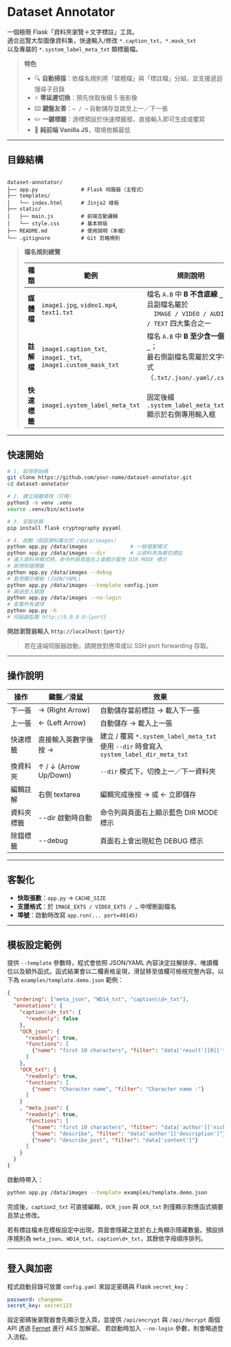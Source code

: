 # Dataset Annotator

一個極簡 Flask「資料夾瀏覽＋文字標註」工具。  
適合巡覽大型圖像資料集，快速輸入/修改 `*.caption_txt`、`*.mask_txt`  
以及專屬的 `*.system_label_meta_txt` 類標籤檔。

> **特色**
> - 🔍 **自動掃描**：依檔名規則將「媒體檔」與「標註檔」分組，並支援遞迴搜尋子目錄
> - ⚡ **零延遲切換**：預先快取後續 5 張影像  
> - ⌨️ **鍵盤友善**：`← / →` 自動儲存並跳至上一／下一張  
> - ✏️ **一鍵標籤**：游標預設於快速標籤框，直接輸入即可生成或覆寫  
> - 📨 **純前端 Vanilla JS**，環境依賴最低

---

## 目錄結構

```

dataset-annotator/
├── app.py              # Flask 伺服器（主程式）
├── templates/
│   └── index.html      # Jinja2 樣板
├── static/
│   ├── main.js         # 前端互動邏輯
│   └── style.css       # 基本排版
├── README.md           # 使用說明（本檔）
└── .gitignore          # Git 忽略規則

````

> **檔名規則總覽**
>
> | 種類 | 範例 | 規則說明 |
> |------|------|----------|
> | **媒體檔** | `image1.jpg`, `video1.mp4`, `text1.txt` | 檔名 `A.B` 中 **B 不含底線 `_`**，且副檔名屬於<br>　`IMAGE / VIDEO / AUDIO / TEXT` 四大集合之一 |
> | **註解檔** | `image1.caption_txt`, `image1._txt`,<br>`image1.custom_mask_txt` | 檔名 `A.B` 中 **B 至少含一個 `_`**；<br>最右側副檔名需屬於文字格式（`.txt/.json/.yaml/.csv`） |
> | **快速標籤** | `image1.system_label_meta_txt` | 固定後綴 `.system_label_meta_txt`<br>顯示於右側專用輸入框 |

---

## 快速開始

```bash
# 1. 取得原始碼
git clone https://github.com/your-name/dataset-annotator.git
cd dataset-annotator

# 2. 建立隔離環境（可略）
python3 -m venv .venv
source .venv/bin/activate

# 3. 安裝依賴
pip install flask cryptography pyyaml

# 4. 啟動（假設資料集位於 /data/images）
python app.py /data/images              # 一般檔案模式
python app.py /data/images --dir        # 以資料夾為單位標註
# 進入資料夾模式時，命令列與頁面右上會顯示藍色 DIR MODE 標示
# 啟用除錯標籤
python app.py /data/images --debug
# 套用顯示樣板 (JSON/YAML)
python app.py /data/images --template config.json
# 跳過登入驗證
python app.py /data/images --no-login
# 查看所有選項
python app.py -h
# 伺服器監聽 http://0.0.0.0:{port}
````

開啟瀏覽器輸入 `http://localhost:{port}/`

> 若在遠端伺服器啟動，請開放對應埠或以 SSH port forwarding 存取。

---

## 操作說明

| 操作   | 鍵盤／滑鼠           | 效果                                |
| ---- | --------------- | --------------------------------- |
| 下一張  | → (Right Arrow) | 自動儲存當前標註 → 載入下一張                  |
| 上一張  | ← (Left Arrow)  | 自動儲存 → 載入上一張                      |
| 快速標籤 | 直接輸入英數字後按 →     | 建立 / 覆寫 `*.system_label_meta_txt`<br>使用 `--dir` 時會寫入 `system_label_dir_meta_txt` |
| 換資料夾 | ↑ / ↓ (Arrow Up/Down) | `--dir` 模式下，切換上一／下一資料夾 |
| 編輯註解 | 右側 textarea     | 編輯完成後按 → 或 ← 立即儲存                 |
| 資料夾標籤 | --dir 啟動時自動  | 命令列與頁面右上顯示藍色 DIR MODE 標示 |
| 除錯標籤 | --debug           | 頁面右上會出現紅色 DEBUG 標示               |

---

## 客製化

* **快取張數**：`app.py` → `CACHE_SIZE`
* **支援格式**：於 `IMAGE_EXTS / VIDEO_EXTS / …` 中增刪副檔名
* **埠號**：啟動時改寫 `app.run(... port=49145)`

---



## 模板設定範例

提供 `--template` 參數時，程式會依照 JSON/YAML 內容決定註解排序、唯讀欄位以及額外函式。函式結果會以二欄表格呈現，滑鼠移至值欄可檢視完整內容。以下為 `examples/template.demo.json` 範例：

```json
{
  "ordering": ["meta_json", "WD14_txt", "caption\\d+_txt"],
  "annotations": {
    "caption\\d+_txt": {
      "readonly": false
    },
    "OCR_json": {
      "readonly": true,
      "functions": [
        {"name": "first 10 characters", "filter": "data['result'][0]['text'][:10]"}
      ]
    },
    "OCR_txt": {
      "readonly": true,
      "functions": [
        {"name": "Character name", "filter": "Character name :"}
      ]
    }
    , "meta_json": {
      "readonly": true,
      "functions": [
        {"name": "first 10 characters", "filter": "data['author']['nick'][:10]"},
        {"name": "describe", "filter": "data['author']['description']"},
        {"name": "describe_post", "filter": "data['content']"}
      ]
    }
  }
}
```

啟動時帶入：

```bash
python app.py /data/images --template examples/template.demo.json
```

完成後，`caption2_txt` 可直接編輯，`OCR_json` 與 `OCR_txt` 則僅顯示對應函式摘要且禁止修改。

若有標註檔未在模板設定中出現，頁面會隱藏之並於右上角顯示隱藏數量。預設排序規則為
`meta_json`、`WD14_txt`、`caption\d+_txt`，其餘依字母順序排列。


---

## 登入與加密

程式啟動目錄可放置 `config.yaml` 來設定密碼與 Flask `secret_key`：

```yaml
password: changeme
secret_key: secret123
```

設定密碼後瀏覽器會先顯示登入頁，並提供 `/api/encrypt` 與 `/api/decrypt` 兩個 API
透過 [Fernet](https://cryptography.io/en/latest/) 進行 AES 加解密。
若啟動時加入 `--no-login` 參數，則會略過登入流程。
